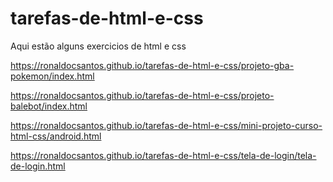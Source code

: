 # tarefas-de-html-e-css
 Aqui estão alguns exercicios de html e css

https://ronaldocsantos.github.io/tarefas-de-html-e-css/projeto-gba-pokemon/index.html

https://ronaldocsantos.github.io/tarefas-de-html-e-css/projeto-balebot/index.html

https://ronaldocsantos.github.io/tarefas-de-html-e-css/mini-projeto-curso-html-css/android.html

https://ronaldocsantos.github.io/tarefas-de-html-e-css/tela-de-login/tela-de-login.html
